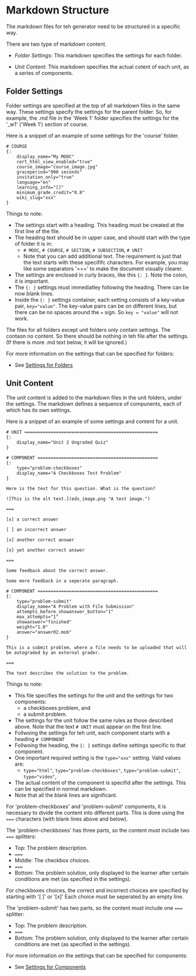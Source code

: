 # Markdown Structure

The markdown files for teh generator need to be structured in a specific way.

There are two type of markdown content.

* _Folder Settings_: This markdown specifies the settings for each folder. 

* _Unit Content_: This markdown specifies the actual cotent of each unit, as a series of components.

## Folder Settings

Folder settings are specified at the top of all markdown files in the same way. These settings specify the settings for the parent folder. So, for example, the .md file in the 'Week 1' folder specifies the settings for the '_w1' ('Week 1') section of course.

Here is a snippet of an example of some settings for the 'course' folder.

~~~~~~~~~~~~~~~~~~~~~~~~~~~
# COURSE
{:
    display_name="My MOOC"
    cert_html_view_enabled="true"
    course_image="course_image.jpg"
    graceperiod="900 seconds"
    invitation_only="true"
    language="en"
    learning_info="[]"
    minimum_grade_credit="0.8"
    wiki_slug="xxx"
}
~~~~~~~~~~~~~~~~~~~~~~~~~~~

Things to note:

* The settings start with a heading. This heading must be created at the first line of the file.
* The heading text should be in upper case, and should start with the type of folder it is in:
  * `# MOOC`, `# COURSE`, `# SECTION`, `# SUBSECTION`, `# UNIT`
  * Note that you can add additional text. The requirement is just that the text starts with these specififc characters. For example, you may like some separators '===' to make the document visually clearer.
* The settings are enclosed in curly braces, like this `{: }`. Note the colon, it is important.
* The `{: }` settings must immediatley following the heading. There can be now blank lines.
* Inside the  `{: }` settings container, each setting consists of a key-value pair, `key="value"`. The key-value pairs can be on different lines, but there can be no spaces around the `=` sign. So `key = "value"` will not work.

The files for all folders except unit folders only contain settings. The contaon no content. So there should be nothing in teh file after the settings. (If there is more .md text below, it will be ignored.)

For more information on the settings that can be specified for folders:

* See [Settings for Folders](markdown_settings_folders.md)

## Unit Content

The unit content is added to the markdown files in the unit folders, under the settings. The markdown defines a sequence of compunents, each of which has its own settings.

Here is a snippet of an example of some settings and content for a unit.

~~~~~~~~~~~~~~~~~~~~~~~~~~~
# UNIT ===================================================
{:
    display_name="Unit 2 Ungraded Quiz"
}

# COMPONENT ==============================================
{:
    type="problem-checkboxes"
    display_name="A Checkboxes Test Problem"
}

Here is the text for this question. What is the question?

![This is the alt text.](edx_image.png "A test image.")

===

[x] a correct answer

[ ] an incorrect answer

[x] another correct answer

[x] yet another correct answer

===

Some feedback about the correct answer.

Some more feedback in a seperate paragraph.

# COMPONENT ==============================================
{:
    type="problem-submit"
    display_name="A Problem with File Submission"
    attempts_before_showanswer_button="1" 
    max_attempts="1"
    showanswer="finished"
    weight="1.0"
    answer="answer02.mob"
}

This is a submit problem, where a file needs to be uploaded that will be autograded by an external grader.

===

The text describes the solution to the problem.

~~~~~~~~~~~~~~~~~~~~~~~~~~~

Things to note:

* This file specifies the settings for the unit and the settings for two components:
  * a checkboxes problem, and 
  * a submit problem.
* The settings for the unit follow the same rules as those described above. Note that the text `# UNIT` must appear on the first line.
* Follwoing the settings for teh unit, each component starts with a heading `# COMPONENT`
* Follwoing the heading, the `{: }` settings define settings specific to that component.
* One important required setting is the `type="xxx"` setting. Valid values are:
  * `type="html"`, `type="problem-checkboxes"`, `type="problem-submit"`, `type="video"`, 
* The actual content of the component is specifid after the settings. This can be specified in normal markdown.
* Note that all the blank lines are significant.

For  'problem-checkboxes' and 'problem-submit' components, it is necessary to divide the content into different parts. This is done using the `===` characters (with blank lines above and below).

The 'problem-checkboxes' has three parts, so the content must include two `===` splitters:

* Top: The problem description.
* `===`
* Middle: The checkbox choices.
* `===`
* Bottom: The problem solution, only displayed to the learner after certain conditions are met (as specified in the settings).

For checkboxes choices, the correct and incorrect choices are specified by starting with '[ ]' or '[x]'
Each choice must be seperated by an empty line.

The 'problem-submit' has two parts, so the content must include one `===` splitter:

* Top: The problem description.
* `===`
* Bottom: The problem solution, only displayed to the learner after certain conditions are met (as specified in the settings).

For more information on the settings that can be specified for components:

* See [Settings for Components](markdown_settings_components.md)